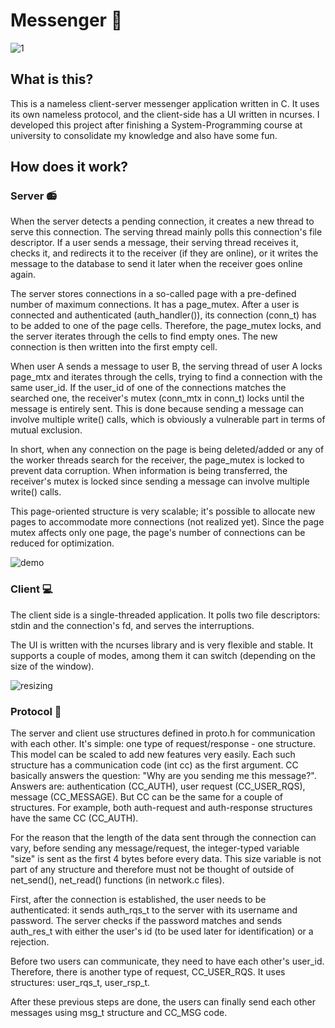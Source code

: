 # Messenger 📨

![1](https://github.com/whskn/messenger/assets/76423174/c0b442b6-7c17-4a87-b00f-47937c2b686a)

## What is this?
This is a nameless client-server messenger application written in C. It uses its own nameless protocol, and the client-side has a UI written in ncurses. I developed this project after finishing a System-Programming course at university to consolidate my knowledge and also have some fun.

## How does it work?
### Server 📻
When the server detects a pending connection, it creates a new thread to serve this connection. The serving thread mainly polls this connection's file descriptor. If a user sends a message, their serving thread receives it, checks it, and redirects it to the receiver (if they are online), or it writes the message to the database to send it later when the receiver goes online again.

The server stores connections in a so-called page with a pre-defined number of maximum connections. It has a page_mutex. After a user is connected and authenticated (auth_handler()), its connection (conn_t) has to be added to one of the page cells. Therefore, the page_mutex locks, and the server iterates through the cells to find empty ones. The new connection is then written into the first empty cell.

When user A sends a message to user B, the serving thread of user A locks page_mtx and iterates through the cells, trying to find a connection with the same user_id. If the user_id of one of the connections matches the searched one, the receiver's mutex (conn_mtx in conn_t) locks until the message is entirely sent. This is done because sending a message can involve multiple write() calls, which is obviously a vulnerable part in terms of mutual exclusion.

In short, when any connection on the page is being deleted/added or any of the worker threads search for the receiver, the page_mutex is locked to prevent data corruption. When information is being transferred, the receiver's mutex is locked since sending a message can involve multiple write() calls.

This page-oriented structure is very scalable; it's possible to allocate new pages to accommodate more connections (not realized yet). Since the page mutex affects only one page, the page's number of connections can be reduced for optimization.

![demo](https://github.com/whskn/messenger/assets/76423174/ad29e7b6-6307-4066-a0ea-2e459b44c89f)

### Client 💻
The client side is a single-threaded application. It polls two file descriptors: stdin and the connection's fd, and serves the interruptions.

The UI is written with the ncurses library and is very flexible and stable. It supports a couple of modes, among them it can switch (depending on the size of the window).

![resizing](https://github.com/whskn/messenger/assets/76423174/adfa037d-058c-4fd3-89fa-a6c7a27d42bb)

### Protocol 📜
The server and client use structures defined in proto.h for communication with each other. It's simple: one type of request/response - one structure. This model can be scaled to add new features very easily. Each such structure has a communication code (int cc) as the first argument. CC basically answers the question: "Why are you sending me this message?". Answers are: authentication (CC_AUTH), user request (CC_USER_RQS), message (CC_MESSAGE). But CC can be the same for a couple of structures. For example, both auth-request and auth-response structures have the same CC (CC_AUTH).

For the reason that the length of the data sent through the connection can vary, before sending any message/request, the integer-typed variable "size" is sent as the first 4 bytes before every data. This size variable is not part of any structure and therefore must not be thought of outside of net_send(), net_read() functions (in network.c files).

First, after the connection is established, the user needs to be authenticated: it sends auth_rqs_t to the server with its username and password. The server checks if the password matches and sends auth_res_t with either the user's id (to be used later for identification) or a rejection.

Before two users can communicate, they need to have each other's user_id. Therefore, there is another type of request, CC_USER_RQS. It uses structures: user_rqs_t, user_rsp_t.

After these previous steps are done, the users can finally send each other messages using msg_t structure and CC_MSG code.
